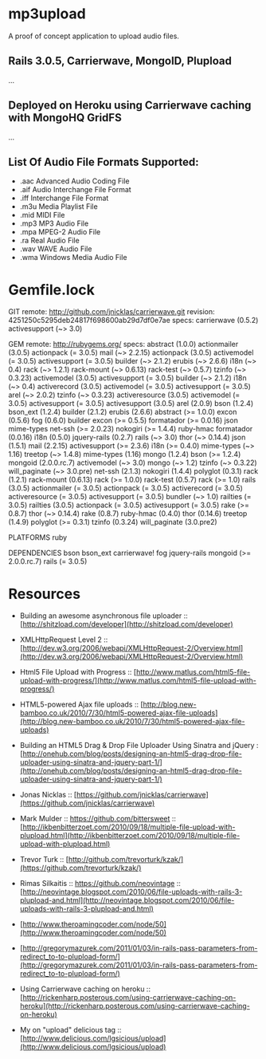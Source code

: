 # mp3upload

A proof of concept application to upload audio files.

## Rails 3.0.5, Carrierwave, MongoID, Plupload

... 

## Deployed on Heroku using Carrierwave caching with MongoHQ GridFS

...

## List Of Audio File Formats Supported:

* .aac	Advanced Audio Coding File
* .aif	Audio Interchange File Format
* .iff	Interchange File Format
* .m3u	Media Playlist File
* .mid	MIDI File
* .mp3	MP3 Audio File
* .mpa	MPEG-2 Audio File
* .ra	Real Audio File
* .wav	WAVE Audio File
* .wma	Windows Media Audio File

# Gemfile.lock
GIT
  remote: http://github.com/jnicklas/carrierwave.git
  revision: 4251250c5295deb24817f698600ab29d7df0e7ae
  specs:
    carrierwave (0.5.2)
      activesupport (~> 3.0)

GEM
  remote: http://rubygems.org/
  specs:
    abstract (1.0.0)
    actionmailer (3.0.5)
      actionpack (= 3.0.5)
      mail (~> 2.2.15)
    actionpack (3.0.5)
      activemodel (= 3.0.5)
      activesupport (= 3.0.5)
      builder (~> 2.1.2)
      erubis (~> 2.6.6)
      i18n (~> 0.4)
      rack (~> 1.2.1)
      rack-mount (~> 0.6.13)
      rack-test (~> 0.5.7)
      tzinfo (~> 0.3.23)
    activemodel (3.0.5)
      activesupport (= 3.0.5)
      builder (~> 2.1.2)
      i18n (~> 0.4)
    activerecord (3.0.5)
      activemodel (= 3.0.5)
      activesupport (= 3.0.5)
      arel (~> 2.0.2)
      tzinfo (~> 0.3.23)
    activeresource (3.0.5)
      activemodel (= 3.0.5)
      activesupport (= 3.0.5)
    activesupport (3.0.5)
    arel (2.0.9)
    bson (1.2.4)
    bson_ext (1.2.4)
    builder (2.1.2)
    erubis (2.6.6)
      abstract (>= 1.0.0)
    excon (0.5.6)
    fog (0.6.0)
      builder
      excon (>= 0.5.5)
      formatador (>= 0.0.16)
      json
      mime-types
      net-ssh (>= 2.0.23)
      nokogiri (>= 1.4.4)
      ruby-hmac
    formatador (0.0.16)
    i18n (0.5.0)
    jquery-rails (0.2.7)
      rails (~> 3.0)
      thor (~> 0.14.4)
    json (1.5.1)
    mail (2.2.15)
      activesupport (>= 2.3.6)
      i18n (>= 0.4.0)
      mime-types (~> 1.16)
      treetop (~> 1.4.8)
    mime-types (1.16)
    mongo (1.2.4)
      bson (>= 1.2.4)
    mongoid (2.0.0.rc.7)
      activemodel (~> 3.0)
      mongo (~> 1.2)
      tzinfo (~> 0.3.22)
      will_paginate (~> 3.0.pre)
    net-ssh (2.1.3)
    nokogiri (1.4.4)
    polyglot (0.3.1)
    rack (1.2.1)
    rack-mount (0.6.13)
      rack (>= 1.0.0)
    rack-test (0.5.7)
      rack (>= 1.0)
    rails (3.0.5)
      actionmailer (= 3.0.5)
      actionpack (= 3.0.5)
      activerecord (= 3.0.5)
      activeresource (= 3.0.5)
      activesupport (= 3.0.5)
      bundler (~> 1.0)
      railties (= 3.0.5)
    railties (3.0.5)
      actionpack (= 3.0.5)
      activesupport (= 3.0.5)
      rake (>= 0.8.7)
      thor (~> 0.14.4)
    rake (0.8.7)
    ruby-hmac (0.4.0)
    thor (0.14.6)
    treetop (1.4.9)
      polyglot (>= 0.3.1)
    tzinfo (0.3.24)
    will_paginate (3.0.pre2)

PLATFORMS
  ruby

DEPENDENCIES
  bson
  bson_ext
  carrierwave!
  fog
  jquery-rails
  mongoid (>= 2.0.0.rc.7)
  rails (= 3.0.5)

# Resources

* Building an awesome asynchronous file uploader :: [http://shitzload.com/developer](http://shitzload.com/developer)

* XMLHttpRequest Level 2 :: [http://dev.w3.org/2006/webapi/XMLHttpRequest-2/Overview.html](http://dev.w3.org/2006/webapi/XMLHttpRequest-2/Overview.html)

* Html5 File Upload with Progress :: [http://www.matlus.com/html5-file-upload-with-progress/](http://www.matlus.com/html5-file-upload-with-progress/)

* HTML5-powered Ajax file uploads :: [http://blog.new-bamboo.co.uk/2010/7/30/html5-powered-ajax-file-uploads](http://blog.new-bamboo.co.uk/2010/7/30/html5-powered-ajax-file-uploads)

* Building an HTML5 Drag & Drop File Uploader Using Sinatra and jQuery :
  [http://onehub.com/blog/posts/designing-an-html5-drag-drop-file-uploader-using-sinatra-and-jquery-part-1/](http://onehub.com/blog/posts/designing-an-html5-drag-drop-file-uploader-using-sinatra-and-jquery-part-1/)

* Jonas Nicklas :: [https://github.com/jnicklas/carrierwave](https://github.com/jnicklas/carrierwave)
* Mark Mulder :: https://github.com/bittersweet :: [http://ikbenbitterzoet.com/2010/09/18/multiple-file-upload-with-plupload.html](http://ikbenbitterzoet.com/2010/09/18/multiple-file-upload-with-plupload.html)
* Trevor Turk :: [http://github.com/trevorturk/kzak/](https://github.com/trevorturk/kzak/)
* Rimas Silkaitis :: https://github.com/neovintage :: [http://neovintage.blogspot.com/2010/06/file-uploads-with-rails-3-plupload-and.html](http://neovintage.blogspot.com/2010/06/file-uploads-with-rails-3-plupload-and.html)

* [http://www.theroamingcoder.com/node/50](http://www.theroamingcoder.com/node/50)
* [http://gregorymazurek.com/2011/01/03/in-rails-pass-parameters-from-redirect_to-to-plupload-form/](http://gregorymazurek.com/2011/01/03/in-rails-pass-parameters-from-redirect_to-to-plupload-form/)

* Using Carrierwave caching on heroku :: [http://rickenharp.posterous.com/using-carrierwave-caching-on-heroku](http://rickenharp.posterous.com/using-carrierwave-caching-on-heroku)

* My on "upload" delicious tag :: [http://www.delicious.com/lgsicious/upload](http://www.delicious.com/lgsicious/upload)
